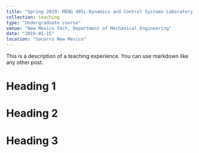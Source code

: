 ```yaml
---
title: "Spring 2019: MENG 405L-Dynamics and Control Systems Laboratory "
collection: teaching
type: "Undergraduate course"
venue: "New Mexico Tech, Department of Mechanical Engineering"
date: "2019-01-15"
location: "Socorro New Mexico"
---
```


This is a description of a teaching experience. You can use markdown like any other post.

Heading 1
======

Heading 2
======

Heading 3
======
